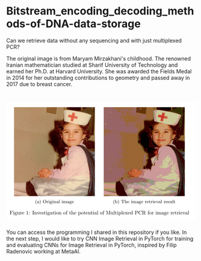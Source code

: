 # Bitstream_encoding_decoding_methods-of-DNA-data-storage


Can we retrieve data without any sequencing and with just multiplexed PCR? 
 
The original image is from Maryam Mirzakhani's childhood. The renowned Iranian mathematician studied at Sharif University of Technology and earned her Ph.D. at Harvard University. She was awarded the Fields Medal in 2014 for her outstanding contributions to geometry and passed away in 2017 due to breast cancer.

<h1><img src="https://github.com/armanhajizadeh/Rapid-Information-Retrieval-from-DNA-Storage-/blob/main/Organdretrival-1.png"
></h1>

You can access the programming I shared in this repository if you like.
In the next step, I would like to try CNN Image Retrieval in PyTorch for training and evaluating CNNs for Image Retrieval in PyTorch, inspired by Filip Radenovic
working at MetaAI. 
